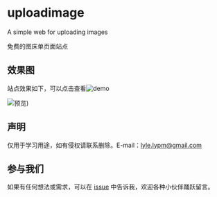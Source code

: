 # uploadimage
A simple web  for uploading images

免费的图床单页面站点

## 效果图

站点效果如下，可以点击查看![demo](https://uploadimage.tickmao.com/)

![预览](https://i.loli.net/2021/02/22/t8Zxou1PAgB9mcG.png))

## 声明

仅用于学习用途，如有侵权请联系删除。E-mail：[lyle.lypm@gmail.com](mailto:lyle.lypm@gmail.com)

## 参与我们

如果有任何想法或需求，可以在 [issue](https://github.com/tickmao/uploadimage/issues) 中告诉我，欢迎各种小伙伴踊跃留言。
